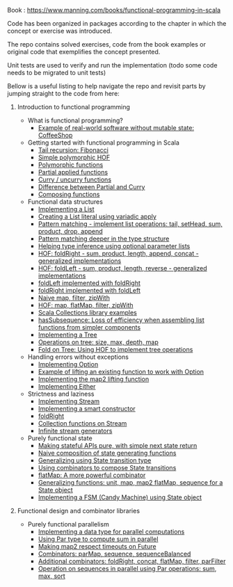 
Book : https://www.manning.com/books/functional-programming-in-scala

Code has been organized in packages according to the chapter in which the concept or exercise was introduced.

The repo contains solved exercises, code from the book examples or original code that exemplifies the concept presented.

Unit tests are used to verify and run the implementation
(todo some code needs to be migrated to unit tests)

Bellow is a useful listing to help navigate the repo and revisit parts by jumping straight to the code from here:

1. Introduction to functional programming
   - What is functional programming?
      + [Example of real-world software without mutable state: CoffeeShop](src/main/scala/_1_Introduction_to_functional_programming/_1_What_is_functional_programming/CoffeeShop.scala)
   - Getting started with functional programming in Scala
      + [Tail recursion: Fibonacci](src/main/scala/_1_Introduction_to_functional_programming/_2_Getting_started_with_functional_programming_in_Scala/FibonacciWithTailRecursion.scala)
      + [Simple polymorphic HOF](src/main/scala/_1_Introduction_to_functional_programming/_2_Getting_started_with_functional_programming_in_Scala/SimplePolymorphicHOF.scala)
      + [Polymorphic functions](src/main/scala/_1_Introduction_to_functional_programming/_2_Getting_started_with_functional_programming_in_Scala/PolymorphicFunctions.scala)
      + [Partial applied functions](src/main/scala/_1_Introduction_to_functional_programming/_2_Getting_started_with_functional_programming_in_Scala/PartialAppliedFunctions.scala)
      + [Curry / uncurry functions](src/main/scala/_1_Introduction_to_functional_programming/_2_Getting_started_with_functional_programming_in_Scala/CurryFunctions.scala)
      + [Difference between Partial and Curry](src/test/scala/_1_Introduction_to_functional_programming/_2_Getting_started_with_functional_programming_in_Scala/CurryVsPartialTest.scala)
      + [Composing functions](src/main/scala/_1_Introduction_to_functional_programming/_2_Getting_started_with_functional_programming_in_Scala/ComposeFunctions.scala)
   - Functional data structures
      + [Implementing a List](src/main/scala/_1_Introduction_to_functional_programming/_3_Functional_data_structures/List.scala#L5-L7)
      + [Creating a List literal using variadic apply](src/main/scala/_1_Introduction_to_functional_programming/_3_Functional_data_structures/List.scala#L11-L13)
      + [Pattern matching - implement list operations: tail, setHead, sum, product, drop, append](src/main/scala/_1_Introduction_to_functional_programming/_3_Functional_data_structures/List.scala#L15-L50)
      + [Pattern matching deeper in the type structure](src/test/scala/_1_Introduction_to_functional_programming/_3_Functional_data_structures/ListTest.scala#L243-L253)
      + [Helping type inference using optional parameter lists](src/main/scala/_1_Introduction_to_functional_programming/_3_Functional_data_structures/List.scala#L52-L60)
      + [HOF: foldRight - sum, product, length, append, concat - generalized implementations](src/main/scala/_1_Introduction_to_functional_programming/_3_Functional_data_structures/List.scala#L64-L89)
      + [HOF: foldLeft - sum, product, length, reverse - generalized implementations](src/main/scala/_1_Introduction_to_functional_programming/_3_Functional_data_structures/List.scala#L93-L114)
      + [foldLeft implemented with foldRight](src/main/scala/_1_Introduction_to_functional_programming/_3_Functional_data_structures/List.scala#L118-L156)
      + [foldRight implemented with foldLeft](src/main/scala/_1_Introduction_to_functional_programming/_3_Functional_data_structures/List.scala#L158-L195)
      + [Naive map, filter, zipWith](src/main/scala/_1_Introduction_to_functional_programming/_3_Functional_data_structures/List.scala#L219-L246)
      + [HOF: map, flatMap, filter, zipWith](src/main/scala/_1_Introduction_to_functional_programming/_3_Functional_data_structures/List.scala#L199-L215)
      + [Scala Collections library examples](src/test/scala/_1_Introduction_to_functional_programming/_3_Functional_data_structures/ScalaCollectionLibraryExamples.scala)
      + [hasSubsequence: Loss of efficiency when assembling list functions from simpler components](src/main/scala/_1_Introduction_to_functional_programming/_3_Functional_data_structures/List.scala#L248-L260)
      + [Implementing a Tree](src/main/scala/_1_Introduction_to_functional_programming/_3_Functional_data_structures/Tree.scala#L3-L5)
      + [Operations on tree: size, max, depth, map](src/main/scala/_1_Introduction_to_functional_programming/_3_Functional_data_structures/Tree.scala#L9-L27)
      + [Fold on Tree: Using HOF to implement tree operations](src/main/scala/_1_Introduction_to_functional_programming/_3_Functional_data_structures/Tree.scala#L29-L50)
   - Handling errors without exceptions
      + [Implementing Option](src/main/scala/_1_Introduction_to_functional_programming/_4_Handling_errors_withouth_exceptions/Option.scala)
      + [Example of lifting an existing function to work with Option](src/main/scala/_1_Introduction_to_functional_programming/_4_Handling_errors_withouth_exceptions/InsuranceEngine.scala)
      + [Implementing the map2 lifting function](src/main/scala/_1_Introduction_to_functional_programming/_4_Handling_errors_withouth_exceptions/Option.scala#L46-L51)
      + [Implementing Either](src/main/scala/_1_Introduction_to_functional_programming/_4_Handling_errors_withouth_exceptions/Either.scala)
   - Strictness and laziness
      + [Implementing Stream](src/main/scala/_1_Introduction_to_functional_programming/_5_Strictness_and_laziness/Stream.scala#L44-L45)
      + [Implementing a smart constructor](src/main/scala/_1_Introduction_to_functional_programming/_5_Strictness_and_laziness/Stream.scala#L49-L53)
      + [foldRight](src/main/scala/_1_Introduction_to_functional_programming/_5_Strictness_and_laziness/Stream.scala#L33-L37)
      + [Collection functions on Stream](src/main/scala/_1_Introduction_to_functional_programming/_5_Strictness_and_laziness/Stream.scala#L7-L40)
      + [Infinite stream generators](src/main/scala/_1_Introduction_to_functional_programming/_5_Strictness_and_laziness/Stream.scala#L66-L68)
   - Purely functional state
      + [Making stateful APIs pure, with simple next state return](src/main/scala/_1_Introduction_to_functional_programming/_6_Purely_functional_state/SimpleRNG.scala#L5-L18)
      + [Naive composition of state generating functions](src/main/scala/_1_Introduction_to_functional_programming/_6_Purely_functional_state/SimpleRNG.scala#L22-L67)
      + [Generalizing using State transition type](src/main/scala/_1_Introduction_to_functional_programming/_6_Purely_functional_state/SimpleRNG.scala#L69-L75)
      + [Using combinators to compose State transitions](src/main/scala/_1_Introduction_to_functional_programming/_6_Purely_functional_state/SimpleRNG.scala#L77-L114)
      + [flatMap: A more powerful combinator](src/main/scala/_1_Introduction_to_functional_programming/_6_Purely_functional_state/SimpleRNG.scala#L116-L141)
      + [Generalizing functions: unit, map, map2 flatMap, sequence for a State object](src/main/scala/_1_Introduction_to_functional_programming/_6_Purely_functional_state/State.scala)
      + [Implementing a FSM (Candy Machine) using State object](src/main/scala/_1_Introduction_to_functional_programming/_6_Purely_functional_state/CandyMachine.scala)

2. Functional design and combinator libraries
    - Purely functional parallelism
      + [Implementing a data type for parallel computations](src/main/scala/_2_Functional_design_and_combinator_libraries/_7_Purely_functional_parallelism/Par.scala#L9-38)
      + [Using Par type to compute sum in parallel](src/main/scala/_2_Functional_design_and_combinator_libraries/_7_Purely_functional_parallelism/Par.scala#L88-95)
      + [Making map2 respect timeouts on Future](src/main/scala/_2_Functional_design_and_combinator_libraries/_7_Purely_functional_parallelism/Map2Future.scala)
      + [Combinators: parMap, sequence, sequenceBalanced](src/main/scala/_2_Functional_design_and_combinator_libraries/_7_Purely_functional_parallelism/Par.scala#L40-54)
      + [Additional combinators: foldRight, concat, flatMap, filter, parFilter](src/main/scala/_2_Functional_design_and_combinator_libraries/_7_Purely_functional_parallelism/Par.scala#L56-84)
      + [Operation on sequences in parallel using Par operations: sum, max, sort](src/main/scala/_2_Functional_design_and_combinator_libraries/_7_Purely_functional_parallelism/Par.scala#L99-115)

